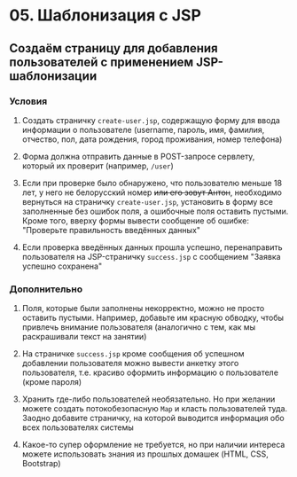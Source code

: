# 05. Шаблонизация с JSP

## Создаём страницу для добавления пользователей с применением JSP-шаблонизации

### Условия

1. Создать страничку `create-user.jsp`, содержащую форму для ввода информации о пользователе (username, пароль, имя, фамилия, отчество, пол, дата рождения, город проживания, номер телефона)

2. Форма должна отправить данные в POST-запросе сервлету, который их проверит (например, `/user`)

3. Если при проверке было обнаружено, что пользователю меньше 18 лет, у него не белорусский номер ~~или его зовут Антон~~, необходимо вернуться на страничку `create-user.jsp`, установить в форму все заполненные без ошибок поля, а ошибочные поля оставить пустыми. Кроме того, вверху формы вывести сообщение об ошибке: "Проверьте правильность введённых данных"

4. Если проверка введённых данных прошла успешно, перенаправить пользователя на JSP-страничку `success.jsp` с сообщением "Заявка успешно сохранена"

### Дополнительно

1. Поля, которые были заполнены некорректно, можно не просто оставить пустыми. Например, добавьте им красную обводку, чтобы привлечь внимание пользователя (аналогично с тем, как мы раскрашивали текст на занятии)

2. На страничке `success.jsp` кроме сообщения об успешном добавлении пользователя можно вывести анкетку этого пользователя, т.е. красиво оформить информацию о пользователе (кроме пароля)

3. Хранить где-либо пользователей необязательно. Но при желании можете создать потокобезопасную `Map` и класть пользователей туда. Заодно добавите страничку, на которой выводится информация обо всех пользователях системы

4. Какое-то супер оформление не требуется, но при наличии интереса можете использовать знания из прошлых домашек (HTML, CSS, Bootstrap)
